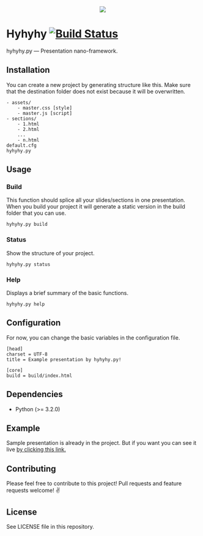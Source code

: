 <div align="center">
  <img src="https://raw.githubusercontent.com/MaciejCzyzewski/Hyhyhy/master/screenshot.png"/>
</div>

# Hyhyhy [![Build Status](https://travis-ci.org/MaciejCzyzewski/Hyhyhy.png)](https://travis-ci.org/MaciejCzyzewski/Hyhyhy)

hyhyhy.py — Presentation nano-framework.

## Installation

You can create a new project by generating structure like this. Make sure that the destination folder does not exist because it will be overwritten.

```
- assets/
	- master.css [style]
	- master.js [script]
- sections/
	- 1.html
	- 2.html
	...
	- n.html
default.cfg
hyhyhy.py
```

## Usage

### Build

This function should splice all your slides/sections in one presentation.
When you build your project it will generate a static version in the build folder that you can use. 

```
hyhyhy.py build
```

### Status

Show the structure of your project.

```
hyhyhy.py status
```

### Help

Displays a brief summary of the basic functions.

```
hyhyhy.py help
```

## Configuration

For now, you can change the basic variables in the configuration file.

```
[head]
charset = UTF-8
title = Example presentation by hyhyhy.py!

[core]
build = build/index.html
```

## Dependencies

* Python (>= 3.2.0)

## Example 

Sample presentation is already in the project. But if you want you can see it live [by clicking this link.](https://dl.dropboxusercontent.com/u/103345209/Hyhyhy/index.html)

## Contributing

Please feel free to contribute to this project! Pull requests and feature requests welcome! :v:

## License

See LICENSE file in this repository.